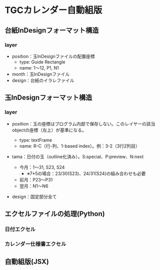 # TGCカレンダー自動組版

## 台紙InDesignフォーマット構造
### layer
- position：玉InDesignファイルの配置座標
  - type: Guide Rectangle
  - name: 1〜12, P1, N1
- month：玉InDesignファイル
- design：台紙のイラレファイル
  
## 玉InDesignフォーマット構造
### layer
- position：玉の座標はプログラム内部で保存しない。このレイヤーの該当objectの座標（左上）が基準になる。
  - type: textFrame
  - name: R-C（行-列、1-based index）。例：3-2（3行2列目）

- tama：日付の玉（outline化済み）。S:special、P:preview、N:next
  - 今月：1〜31, S23, S24
    - ※7*5の場合：23/30(S23)、24/31(S24)の組み合わせも必要
  - 前月：P23〜P31
  - 翌月：N1〜N6

- design：固定部分全て


## エクセルファイルの処理(Python)
### 日付エクセル
### カレンダー仕様書エクセル

## 自動組版(JSX)
